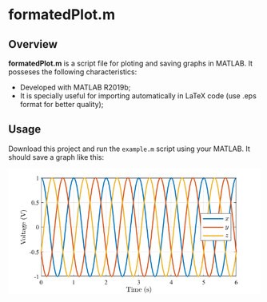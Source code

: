 # formatedPlot.m

## Overview

**formatedPlot.m** is a script file for ploting and saving graphs in MATLAB. It posseses the following characteristics:

- Developed with MATLAB R2019b;
- It is specially useful for importing automatically in LaTeX code (use .eps format for better quality);

## Usage

Download this project and run the `example.m` script using your MATLAB. It should save a graph like this:

![Example](./Example.png)